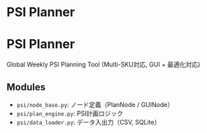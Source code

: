 # PSI Planner

# PSI Planner

Global Weekly PSI Planning Tool (Multi-SKU対応, GUI + 最適化対応)

## Modules
- `psi/node_base.py`: ノード定義（PlanNode / GUINode）
- `psi/plan_engine.py`: PSI計画ロジック
- `psi/data_loader.py`: データ入出力（CSV, SQLite）
